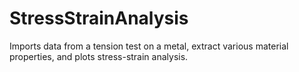 # StressStrainAnalysis
Imports data from a tension test on a metal, extract various material properties, and plots stress-strain analysis.

